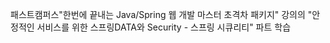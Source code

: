 패스트캠퍼스"한번에 끝내는 Java/Spring 웹 개발 마스터 초격차 패키지" 강의의 "안정적인 서비스를 위한 스프링DATA와 Security - 스프링 시큐리티" 파트 학습  
